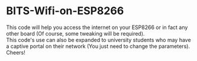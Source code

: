 # BITS-Wifi-on-ESP8266
This code will help you access the internet on your ESP8266 or in fact any other board (Of course, some tweaking will be required). <br/>
This code's use can also be expanded to university students who may have a captive portal on their network (You just need to change the parameters).<br/>
Cheers!
